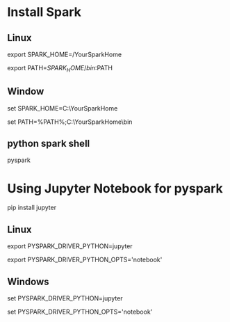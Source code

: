 
# Install Spark

## Linux
export SPARK_HOME=/YourSparkHome

export PATH=$SPARK_HOME/bin:$PATH

## Window
set SPARK_HOME=C:\YourSparkHome

set PATH=%PATH%;C:\YourSparkHome\bin

## python spark shell
pyspark

# Using Jupyter Notebook for pyspark
pip install jupyter

## Linux
export PYSPARK_DRIVER_PYTHON=jupyter

export PYSPARK_DRIVER_PYTHON_OPTS='notebook'

## Windows
set PYSPARK_DRIVER_PYTHON=jupyter

set PYSPARK_DRIVER_PYTHON_OPTS='notebook'
